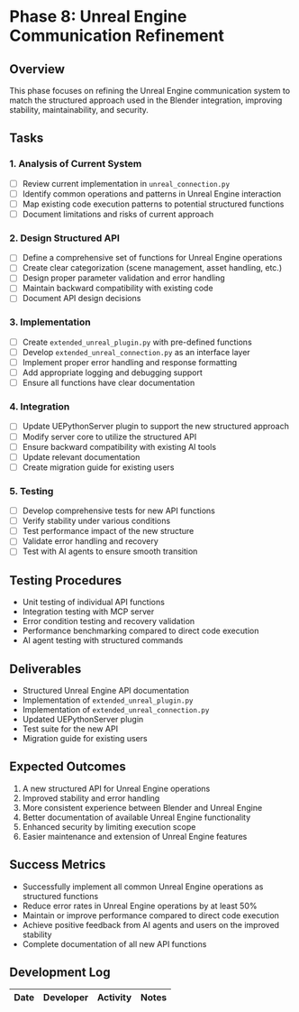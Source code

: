 # Phase 8: Unreal Engine Communication Refinement

## Overview
This phase focuses on refining the Unreal Engine communication system to match the structured approach used in the Blender integration, improving stability, maintainability, and security.

## Tasks

### 1. Analysis of Current System
- [ ] Review current implementation in `unreal_connection.py`
- [ ] Identify common operations and patterns in Unreal Engine interaction
- [ ] Map existing code execution patterns to potential structured functions
- [ ] Document limitations and risks of current approach

### 2. Design Structured API
- [ ] Define a comprehensive set of functions for Unreal Engine operations
- [ ] Create clear categorization (scene management, asset handling, etc.)
- [ ] Design proper parameter validation and error handling
- [ ] Maintain backward compatibility with existing code
- [ ] Document API design decisions

### 3. Implementation
- [ ] Create `extended_unreal_plugin.py` with pre-defined functions
- [ ] Develop `extended_unreal_connection.py` as an interface layer
- [ ] Implement proper error handling and response formatting
- [ ] Add appropriate logging and debugging support
- [ ] Ensure all functions have clear documentation

### 4. Integration
- [ ] Update UEPythonServer plugin to support the new structured approach
- [ ] Modify server core to utilize the structured API
- [ ] Ensure backward compatibility with existing AI tools
- [ ] Update relevant documentation
- [ ] Create migration guide for existing users

### 5. Testing
- [ ] Develop comprehensive tests for new API functions
- [ ] Verify stability under various conditions
- [ ] Test performance impact of the new structure
- [ ] Validate error handling and recovery
- [ ] Test with AI agents to ensure smooth transition

## Testing Procedures
- Unit testing of individual API functions
- Integration testing with MCP server
- Error condition testing and recovery validation
- Performance benchmarking compared to direct code execution
- AI agent testing with structured commands

## Deliverables
- Structured Unreal Engine API documentation
- Implementation of `extended_unreal_plugin.py`
- Implementation of `extended_unreal_connection.py`
- Updated UEPythonServer plugin
- Test suite for the new API
- Migration guide for existing users

## Expected Outcomes

1. A new structured API for Unreal Engine operations
2. Improved stability and error handling
3. More consistent experience between Blender and Unreal Engine
4. Better documentation of available Unreal Engine functionality
5. Enhanced security by limiting execution scope
6. Easier maintenance and extension of Unreal Engine features

## Success Metrics
- Successfully implement all common Unreal Engine operations as structured functions
- Reduce error rates in Unreal Engine operations by at least 50%
- Maintain or improve performance compared to direct code execution
- Achieve positive feedback from AI agents and users on the improved stability
- Complete documentation of all new API functions

## Development Log

| Date | Developer | Activity | Notes |
|------|-----------|----------|-------| 
